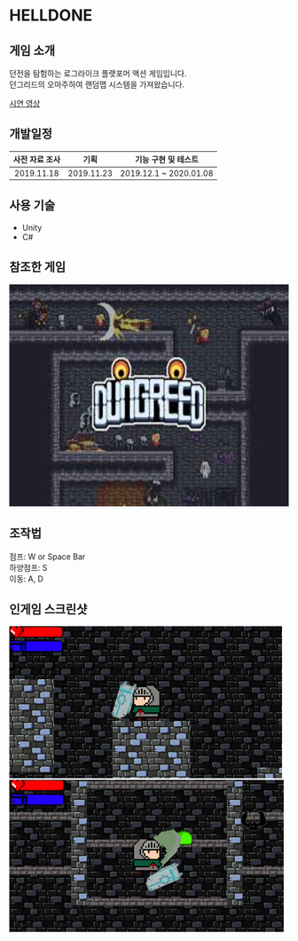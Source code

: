 HELLDONE
=========
게임 소개
------
던전을 탐험하는 로그라이크 플랫포머 액션 게임입니다.  
던그리드의 오마주하여 랜덤맵 시스템을 가져왔습니다.

[시연 영상](https://youtu.be/JyEq_wtL1b4)

개발일정
-----------
|사전 자료 조사|기획|기능 구현 및 테스트|
|:----:|:----:|:----:|
|2019.11.18|2019.11.23|2019.12.1 ~ 2020.01.08|

사용 기술
------
* Unity
* C#

참조한 게임
------
<img src="./img/dun.png" width="600" height="400">

조작법
-----------
점프: W or Space Bar   
하양점프: S   
이동: A, D   

인게임 스크린샷
-----------
![img1](./img/a1.png)   
![img2](./img/a2.png)   
